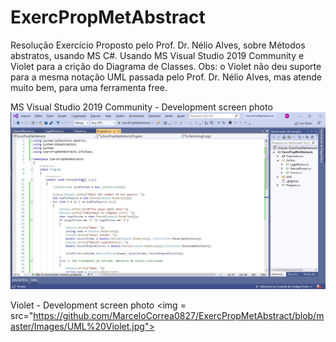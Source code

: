 # ExercPropMetAbstract
Resolução Exercício Proposto pelo Prof. Dr. Nélio Alves, sobre Métodos abstratos, usando MS C#. 
Usando MS Visual Studio 2019 Community e Violet para a crição do Diagrama de Classes.
Obs: o Violet não deu suporte para a mesma notação UML passada pelo Prof. Dr. Nélio Alves, mas atende muito bem, para uma ferramenta free.

MS Visual Studio 2019 Community - Development screen photo
<img src="https://github.com/MarceloCorrea0827/ExercPropMetAbstract/blob/master/Images/MS%20VS%202019%20Community.jpg">

Violet - Development screen photo
<img = src="https://github.com/MarceloCorrea0827/ExercPropMetAbstract/blob/master/Images/UML%20Violet.jpg">
